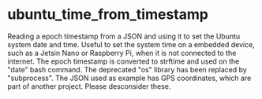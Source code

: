 # ubuntu_time_from_timestamp
Reading a epoch timestamp from a JSON and using it to set the Ubuntu system date and time.
Useful to set the system time on a embedded device, such as a Jetsin Nano or Raspberry Pi, when it is not connected to the internet.
The epoch timestamp is converted to strftime and used on the "date" bash command.
The deprecated "os" library has been replaced by "subprocess".
The JSON used as example has GPS coordinates, which are part of another project. Please desconsider these.

